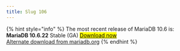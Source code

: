 ```yaml
---
title: Slug 106
---
```


{% hint style="info" %}
The most recent release of MariaDB 10.6 is:\
**MariaDB 10.6.22** Stable (GA) [<mark style="background-color:yellow;">Download now</mark>](https://mariadb.com/downloads/)\
[Alternate download from mariadb.org](https://downloads.mariadb.org/mariadb/10.6.22/)
{% endhint %}
